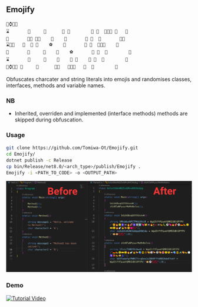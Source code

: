 ## Emojify
    🔋⌚🐆💀                                     
    ⌛       🌵     🌵      🌈 🍡        🥚 👖  👢🎹🎹 🍬   🌽 
    🔋       🍟🔨 🔑🍟    🚀    🍭       🗼 🎍  💄       🍬🌽  
    ⌛🌷💀   🌵  🚬 🌵    ⚽    🎱       🥚 👖  👢🎹🎹    🚩   
    🔋       🍟     🍟    🎱    ⚽       🗼 🎍  💄        🎌   
    ⌛       🌵     🌵    🍭    🔪 👝    🥚 👖  👢        🏁   
    🔋⌚🐆💀 🍟     🍟      🔪🏈   🎽💼🗼   🎍  💄        🚩   
Obfuscates charcater and string literals into emojis and randomises classes, interfaces, methods and variable names.

### NB
- Inherited, overriden and implemented (interface methods) methods are skipped during obfuscation.

### Usage
```bash
git clone https://github.com/Tomiwa-Ot/Emojify.git
cd Emojify/
dotnet publish -c Release
cp bin/Release/net8.0/<arch_type>/publish/Emojify .
Emojify -i <PATH_TO_CODE> -o <OUTPUT_PATH>
```

![Demo](./image.png)

### Demo
[![Tutorial Video](https://img.youtube.com/vi/8TEwLnuewqU/0.jpg)](https://youtu.be/8TEwLnuewqU)
